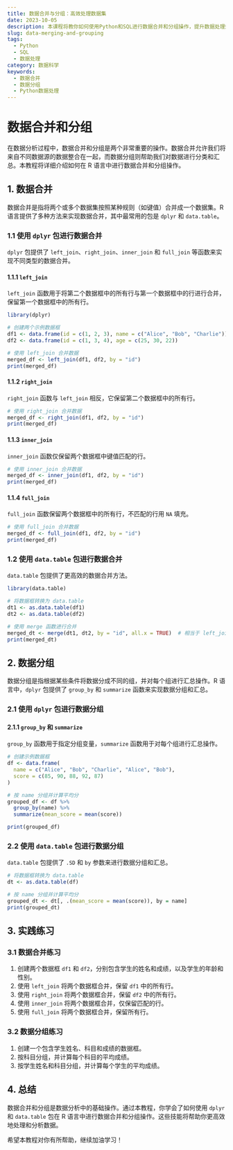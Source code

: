 ```yaml
---
title: 数据合并与分组：高效处理数据集
date: 2023-10-05
description: 本课程将教你如何使用Python和SQL进行数据合并和分组操作，提升数据处理效率。
slug: data-merging-and-grouping
tags:
  - Python
  - SQL
  - 数据处理
category: 数据科学
keywords:
  - 数据合并
  - 数据分组
  - Python数据处理
---
```


# 数据合并和分组

在数据分析过程中，数据合并和分组是两个非常重要的操作。数据合并允许我们将来自不同数据源的数据整合在一起，而数据分组则帮助我们对数据进行分类和汇总。本教程将详细介绍如何在 R 语言中进行数据合并和分组操作。

## 1. 数据合并

数据合并是指将两个或多个数据集按照某种规则（如键值）合并成一个数据集。R 语言提供了多种方法来实现数据合并，其中最常用的包是 `dplyr` 和 `data.table`。

### 1.1 使用 `dplyr` 包进行数据合并

`dplyr` 包提供了 `left_join`、`right_join`、`inner_join` 和 `full_join` 等函数来实现不同类型的数据合并。

#### 1.1.1 `left_join`

`left_join` 函数用于将第二个数据框中的所有行与第一个数据框中的行进行合并，保留第一个数据框中的所有行。

```r
library(dplyr)

# 创建两个示例数据框
df1 <- data.frame(id = c(1, 2, 3), name = c("Alice", "Bob", "Charlie"))
df2 <- data.frame(id = c(1, 3, 4), age = c(25, 30, 22))

# 使用 left_join 合并数据
merged_df <- left_join(df1, df2, by = "id")
print(merged_df)
```

#### 1.1.2 `right_join`

`right_join` 函数与 `left_join` 相反，它保留第二个数据框中的所有行。

```r
# 使用 right_join 合并数据
merged_df <- right_join(df1, df2, by = "id")
print(merged_df)
```

#### 1.1.3 `inner_join`

`inner_join` 函数仅保留两个数据框中键值匹配的行。

```r
# 使用 inner_join 合并数据
merged_df <- inner_join(df1, df2, by = "id")
print(merged_df)
```

#### 1.1.4 `full_join`

`full_join` 函数保留两个数据框中的所有行，不匹配的行用 `NA` 填充。

```r
# 使用 full_join 合并数据
merged_df <- full_join(df1, df2, by = "id")
print(merged_df)
```

### 1.2 使用 `data.table` 包进行数据合并

`data.table` 包提供了更高效的数据合并方法。

```r
library(data.table)

# 将数据框转换为 data.table
dt1 <- as.data.table(df1)
dt2 <- as.data.table(df2)

# 使用 merge 函数进行合并
merged_dt <- merge(dt1, dt2, by = "id", all.x = TRUE)  # 相当于 left_join
print(merged_dt)
```

## 2. 数据分组

数据分组是指根据某些条件将数据分成不同的组，并对每个组进行汇总操作。R 语言中，`dplyr` 包提供了 `group_by` 和 `summarize` 函数来实现数据分组和汇总。

### 2.1 使用 `dplyr` 包进行数据分组

#### 2.1.1 `group_by` 和 `summarize`

`group_by` 函数用于指定分组变量，`summarize` 函数用于对每个组进行汇总操作。

```r
# 创建示例数据框
df <- data.frame(
  name = c("Alice", "Bob", "Charlie", "Alice", "Bob"),
  score = c(85, 90, 88, 92, 87)
)

# 按 name 分组并计算平均分
grouped_df <- df %>%
  group_by(name) %>%
  summarize(mean_score = mean(score))

print(grouped_df)
```

### 2.2 使用 `data.table` 包进行数据分组

`data.table` 包提供了 `.SD` 和 `by` 参数来进行数据分组和汇总。

```r
# 将数据框转换为 data.table
dt <- as.data.table(df)

# 按 name 分组并计算平均分
grouped_dt <- dt[, .(mean_score = mean(score)), by = name]
print(grouped_dt)
```

## 3. 实践练习

### 3.1 数据合并练习

1. 创建两个数据框 `df1` 和 `df2`，分别包含学生的姓名和成绩，以及学生的年龄和性别。
2. 使用 `left_join` 将两个数据框合并，保留 `df1` 中的所有行。
3. 使用 `right_join` 将两个数据框合并，保留 `df2` 中的所有行。
4. 使用 `inner_join` 将两个数据框合并，仅保留匹配的行。
5. 使用 `full_join` 将两个数据框合并，保留所有行。

### 3.2 数据分组练习

1. 创建一个包含学生姓名、科目和成绩的数据框。
2. 按科目分组，并计算每个科目的平均成绩。
3. 按学生姓名和科目分组，并计算每个学生的平均成绩。

## 4. 总结

数据合并和分组是数据分析中的基础操作。通过本教程，你学会了如何使用 `dplyr` 和 `data.table` 包在 R 语言中进行数据合并和分组操作。这些技能将帮助你更高效地处理和分析数据。

希望本教程对你有所帮助，继续加油学习！
